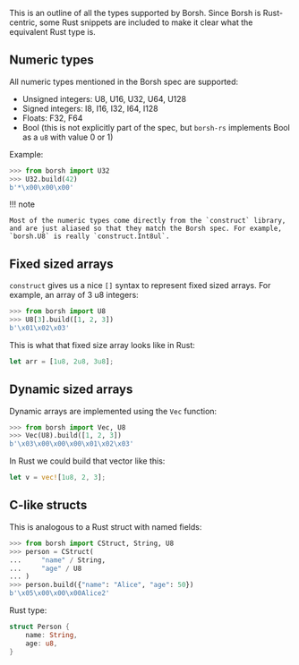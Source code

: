 This is an outline of all the types supported by Borsh. Since Borsh is Rust-centric, some Rust snippets are included to make it clear what the equivalent Rust type is.

## Numeric types

All numeric types mentioned in the Borsh spec are supported:

- Unsigned integers: U8, U16, U32, U64, U128
- Signed integers: I8, I16, I32, I64, I128
- Floats: F32, F64
- Bool (this is not explicitly part of the spec, but `borsh-rs` implements Bool as a `u8` with value 0 or 1)

Example:

```python
>>> from borsh import U32
>>> U32.build(42)
b'*\x00\x00\x00'

```


!!! note

    Most of the numeric types come directly from the `construct` library, and are just aliased so that they match the Borsh spec. For example, `borsh.U8` is really `construct.Int8ul`.

## Fixed sized arrays

`construct` gives us a nice `[]` syntax to represent fixed sized arrays. For example, an array of 3 u8 integers:

```python
>>> from borsh import U8
>>> U8[3].build([1, 2, 3])
b'\x01\x02\x03'

```

This is what that fixed size array looks like in Rust:

```rust
let arr = [1u8, 2u8, 3u8];

```

## Dynamic sized arrays

Dynamic arrays are implemented using the `Vec` function:

```python
>>> from borsh import Vec, U8
>>> Vec(U8).build([1, 2, 3])
b'\x03\x00\x00\x00\x01\x02\x03'

```

In Rust we could build that vector like this:

```rust
let v = vec![1u8, 2, 3];

```

## C-like structs

This is analogous to a Rust struct with named fields:

```python
>>> from borsh import CStruct, String, U8
>>> person = CStruct(
...     "name" / String,
...     "age" / U8
... )
>>> person.build({"name": "Alice", "age": 50})
b'\x05\x00\x00\x00Alice2'

```
Rust type:
```rust
struct Person {
    name: String,
    age: u8,
}

```
